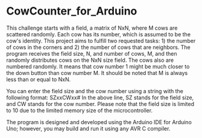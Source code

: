 # CowCounter_for_Arduino
This challenge starts with a field, a matrix of NxN, where M cows are scattered randomly. Each cow has its number, which is assumed to be the cow's identity. This project aims to fulfill two requested tasks: 1) the number of cows in the corners and 2) the number of cows that are neighbors.
The program receives the field size, N, and number of cows, M, and then randomly distributes cows on the NxN size field. The cows also are numbered randomly. It means that cow number 1 might be much closer to the down button than cow number M. It should be noted that M is always less than or equal to NxN.

You can enter the field size and the cow number using a string with the following format: SZxxCWxx#
In the above line, SZ stands for the field size, and CW stands for the cow number. 
Please note that the field size is limited to 10 due to the limited memory size of the microcontroller.

The program is designed and developed using the Arduino IDE for Arduino Uno; however, you may build and run it using any AVR C compiler. 
